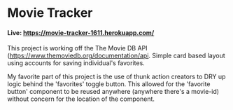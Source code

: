 # Movie Tracker

#### Live: https://movie-tracker-1611.herokuapp.com/

  This project is working off the The Movie DB API (https://www.themoviedb.org/documentation/api. Simple card based layout using accounts for saving individual's favorites.
  
 My favorite part of this project is the use of thunk action creators to DRY up logic behind the 'favorites' toggle button. This allowed for the 'favorite button' component to be reused anywhere (anywhere there's a movie-id) without concern for the location of the component. 

  
